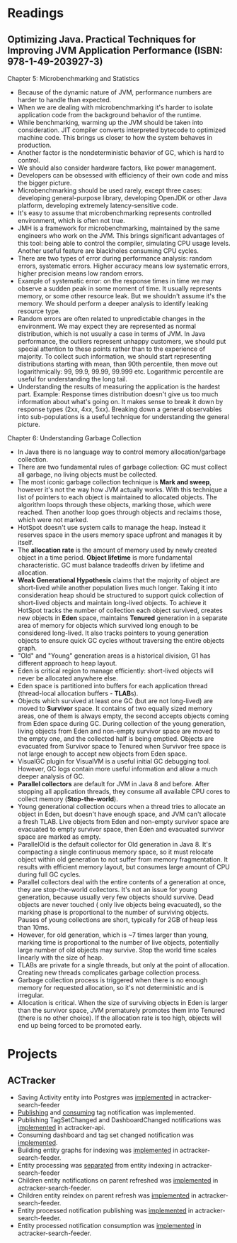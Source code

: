 # Readings

## Optimizing Java. Practical Techniques for Improving JVM Application Performance (ISBN: 978-1-49-203927-3)

Chapter 5: Microbenchmarking and Statistics

- Because of the dynamic nature of JVM, performance numbers are harder to handle than expected.
- When we are dealing with microbenchmarking it's harder to isolate application code from the background behavior of the
  runtime.
- While benchmarking, warming up the JVM should be taken into consideration. JIT compiler converts interpreted bytecode
  to optimized machine code. This brings us closer to how the system behaves in production.
- Another factor is the nondeterministic behavior of GC, which is hard to control.
- We should also consider hardware factors, like power management.
- Developers can be obsessed with efficiency of their own code and miss the bigger picture.
- Microbenchmarking should be used rarely, except three cases: developing general-purpose library, developing OpenJDK or
  other Java platform, developing extremely latency-sensitive code.
- It's easy to assume that microbenchmarking represents controlled environment, which is often not true.
- JMH is a framework for microbenchmarking, maintained by the same engineers who work on the JVM. This brings
  significant advantages of this tool: being able to control the compiler, simulating CPU usage levels. Another useful
  feature are blackholes consuming CPU cycles.
- There are two types of error during performance analysis: random errors, systematic errors. Higher accuracy means low
  systematic errors, higher precision means low random errors.
- Example of systematic error: on the response times in time we may observe a sudden peak in some moment of time. It
  usually represents memory, or some other resource leak. But we shouldn't assume it's the memory. We should perform a
  deeper analysis to identify leaking resource type.
- Random errors are often related to unpredictable changes in the environment. We may expect they are represented as
  normal distribution, which is not usually a case in terms of JVM. In Java performance, the outliers represent unhappy
  customers, we should put special attention to these points rather than to the experience of majority. To collect such
  information, we should start representing distributions starting with mean, than 90th percentile, then move out
  logarithmically: 99, 99.9, 99.99, 99.999 etc. Logarithmic percentile are useful for understanding the long tail.
- Understanding the results of measuring the application is the hardest part. Example: Response times distribution
  doesn't give us too much information about what's going on. It makes sense to break it down by response types (2xx,
  4xx, 5xx). Breaking down a general observables into sub-populations is a useful technique for understanding the
  general picture.

Chapter 6: Understanding Garbage Collection

- In Java there is no language way to control memory allocation/garbage collection.
- There are two fundamental rules of garbage collection: GC must collect all garbage, no living objects must be
  collected.
- The most iconic garbage collection technique is **Mark and sweep**, however it's not the way how JVM actually works.
  With this technique a list of pointers to each object is maintained to allocated objects. The algorithm loops through
  these objects, marking those, which were reached. Then another loop goes through objects and reclaims those, which
  were not marked.
- HotSpot doesn't use system calls to manage the heap. Instead it reserves space in the users memory space upfront and
  manages it by itself.
- The **allocation rate** is the amount of memory used by newly created object in a time period. **Object lifetime** is
  more fundamental characteristic. GC must balance tradeoffs driven by lifetime and allocation.
- **Weak Generational Hypothesis** claims that the majority of object are short-lived while another population lives
  much longer. Taking it into consideration heap should be structured to support quick collection of short-lived objects
  and maintain long-lived objects. To achieve it HotSpot tracks the number of collection each object survived, creates
  new objects in **Eden** space, maintains **Tenured** generation in a separate area of memory for objects which
  survived long enough to be considered long-lived. It also tracks pointers to young generation objects to ensure quick
  GC cycles without traversing the entire objects graph.
- "Old" and "Young" generation areas is a historical division, G1 has different approach to heap layout.
- Eden is critical region to manage efficiently: short-lived objects will never be allocated anywhere else.
- Eden space is partitioned into buffers for each application thread (thread-local allocation buffers - **TLAB**s).
- Objects which survived at least one GC (but are not long-lived) are moved to **Survivor** space. It contains of two
  equally sized memory areas, one of them is always empty, the second accepts objects coming from Eden space during GC.
  During collection of the young generation, living objects from Eden and non-empty survivor space are moved to the
  empty one, and the collected half is being emptied. Objects are evacuated from Survivor space to Tenured when Survivor
  free space is not large enough to accept new objects from Eden space.
- VisualGC plugin for VisualVM is a useful initial GC debugging tool. However, GC logs contain more useful information
  and allow a much deeper analysis of GC.
- **Parallel collectors** are default for JVM in Java 8 and before. After stopping all application threads, they consume
  all available CPU cores to collect memory (**Stop-the-world**).
- Young generational collection occurs when a thread tries to allocate an object in Eden, but doesn't have enough space,
  and JVM can't allocate a fresh TLAB. Live objects from Eden and non-empty survivor space are evacuated to empty
  survivor space, then Eden and evacuated survivor space are marked as empty.
- ParallelOld is the default collector for Old generation in Java 8. It's compacting a single continuous memory space,
  so it must relocate object within old generation to not suffer from memory fragmentation. It results with efficient
  memory layout, but consumes large amount of CPU during full GC cycles.
- Parallel collectors deal with the entire contents of a generation at once, they are stop-the-world collectors. It's
  not an issue for young generation, because usually very few objects should survive. Dead objects are never touched (
  only live objects being evacuated), so the marking phase is proportional to the number of surviving objects. Pauses of
  young collections are short, typically for 2GB of heap less than 10ms.
- However, for old generation, which is ~7 times larger than young, marking time is proportional to the number of live
  objects, potentially large number of old objects may survive. Stop the world time scales linearly with the size of
  heap.
- TLABs are private for a single threads, but only at the point of allocation. Creating new threads complicates garbage
  collection process.
- Garbage collection process is triggered when there is no enough memory for requested allocation, so it's not
  deterministic and is irregular.
- Allocation is critical. When the size of surviving objects in Eden is larger than the survivor space, JVM prematurely
  promotes them into Tenured (there is no other choice). If the allocation rate is too high, objects will end up being
  forced to be promoted early.

# Projects

## ACTracker

- Saving Activity entity into Postgres was [implemented](https://github.com/marcinciapa/actracker-search-feeder/pull/21)
  in actracker-search-feeder
- [Publishing](https://github.com/marcinciapa/actracker-api/pull/106)
  and [consuming](https://github.com/marcinciapa/actracker-search-feeder/pull/22) tag notification was implemented.
- Publishing TagSetChanged and DashboardChanged notifications
  was [implemented](https://github.com/marcinciapa/actracker-api/pull/107) in actracker-api.
- Consuming dashboard and tag set changed notification
  was [implemented](https://github.com/marcinciapa/actracker-search-feeder/pull/23).
- Building entity graphs for indexing was [implemented](https://github.com/marcinciapa/actracker-search-feeder/pull/25)
  in actracker-search-feeder.
- Entity processing was [separated](https://github.com/marcinciapa/actracker-search-feeder/pull/26) from entity indexing
  in actracker-search-feeder
- Children entity notifications on parent refreshed
  was [implemented](https://github.com/marcinciapa/actracker-search-feeder/pull/27) in actracker-search-feeder.
- Children entity reindex on parent refresh
  was [implemented](https://github.com/marcinciapa/actracker-search-feeder/pull/29) in actracker-search-feeder.
- Entity processed notification publishing
  was [implemented](https://github.com/marcinciapa/actracker-search-feeder/pull/30) in actracker-search-feeder.
- Entity processed notification consumption
  was [implemented](https://github.com/marcinciapa/actracker-search-feeder/pull/32) in actracker-search-feeder.